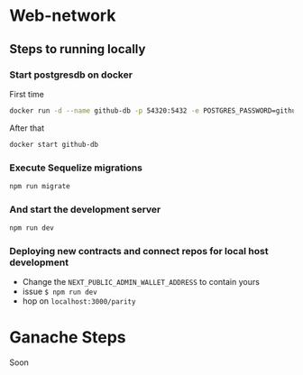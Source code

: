 # Web-network

## Steps to running locally

### Start postgresdb on docker

First time
```bash
docker run -d --name github-db -p 54320:5432 -e POSTGRES_PASSWORD=github -e POSTGRES_DB=github -e POSTGRES_USER=github postgres:13
```
After that
```bash
docker start github-db
```

### Execute Sequelize migrations

```bash
npm run migrate
```

### And start the development server

```bash
npm run dev
```

### Deploying new contracts and connect repos for local host development
- Change the `NEXT_PUBLIC_ADMIN_WALLET_ADDRESS` to contain yours
- issue `$ npm run dev`
- hop on `localhost:3000/parity`



# Ganache Steps
Soon